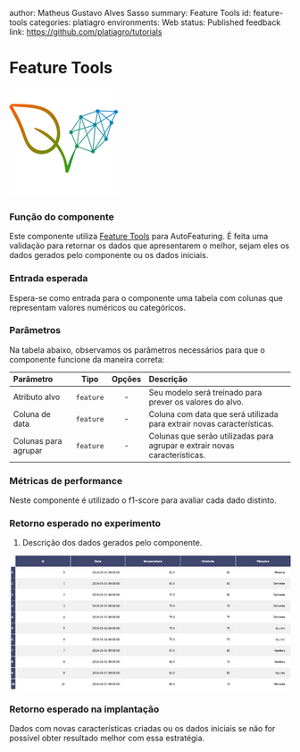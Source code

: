 author: Matheus Gustavo Alves Sasso
summary: Feature Tools
id: feature-tools
categories: platiagro
environments: Web
status: Published
feedback link: https://github.com/platiagro/tutorials

# Feature Tools

![Logotipo da PlatIAgro: possui o desenho de duas folhas verdes, uma delas é formada por linhas e pontos, como um gráfico estatístico](img/logo.png)

### Função do componente

Este componente utiliza [Feature Tools](https://www.featuretools.com/) para AutoFeaturing. É feita uma validação para retornar os dados que apresentarem o melhor, sejam eles os dados gerados pelo componente ou os dados iniciais.

### Entrada esperada

Espera-se como entrada para o componente uma tabela com colunas que representam valores numéricos ou categóricos.

### Parâmetros

Na tabela abaixo, observamos os parâmetros necessários para que o componente funcione da maneira correta:

| Parâmetro     | Tipo     | Opções        | Descrição                                           |
|:-------------|:--------:|:-------------:|:-----------------------------------------------------|
| Atributo alvo     | `feature` | - | Seu modelo será treinado para prever os valores do alvo. |
| Coluna de data  | `feature` | - | Coluna com data que será utilizada para extrair novas características.|
| Colunas para agrupar  | `feature` | - | Colunas que serão utilizadas para agrupar e extrair novas características.|

### Métricas de performance

Neste componente é utilizado o f1-score para avaliar cada dado distinto.

### Retorno esperado no experimento

1. Descrição dos dados gerados pelo componente.

![Tabela dos Dados](img/table.png)


### Retorno esperado na implantação

Dados com novas características criadas ou os dados iniciais se não for possível obter resultado melhor com essa estratégia.
